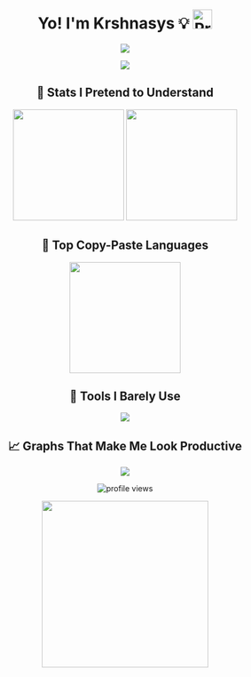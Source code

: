 <h1 align="center">
  Yo! I'm Krshnasys 💡
  <img src="https://media.giphy.com/media/3o7aCVpWzV3p2PMp5C/giphy.gif" width="35" alt="Professional Animation"/>
</h1>

<p align="center">
  <a href="https://github.com/Krshnasys"><img src="https://readme-typing-svg.herokuapp.com?font=Fira+Code&size=22&pause=1000&color=00FFCC&center=true&vCenter=true&width=700&lines=Not+a+developer%2C+just+a+Copy+Paster;Ctrl%2BC+Ctrl%2BV+Specialist;StackOverflow+Ninja;99%25+confidence%2C+1%25+code;Runs+on+vibes+and+bugs;Debugger%3F+I+just+restart;Commit+and+pray;I+break+things+professionally;Artificial+Intelligence%3F+I+prefer+Natural+Stupidity;System.out.println('Working');Semicolon+%3D+Silent+Killer;404+Skill+Not+Found;if+(code)+%7B+break+%7D;Import+this%3A+chaos;Keyboard+smashes+%3E+Syntax;Undefined+is+my+best+friend;Coffee+driven+dev;Still+learning+Git...+everyday;Echo+Hello+World+%3E+Coding;IDK+what+I'm+doing%2C+but+it+works;Bugs+are+features%2C+right%3F;Readme+Driven+Development;Google%3A+My+co-coder;CD+to+nowhere;Touch+grass.sh;YOLO-driven+deployment;Deploying+in+3%2C+2%2C+panic" /></a>
</p>

<p align="center">
  <a href="https://t.me/NxMirror"><img src="https://img.shields.io/badge/Telegram-19.3k%20followers-2CA5E0?style=for-the-badge&logo=telegram&logoColor=white" /></a>
</p>

<h2 align="center">🧠 Stats I Pretend to Understand</h2>
<p align="center">
  <img src="https://github-readme-stats.vercel.app/api?username=Krshnasys&show_icons=true&theme=tokyonight&count_private=true" height="200" />
  <img src="https://github-readme-streak-stats.herokuapp.com/?user=Krshnasys&theme=tokyonight" height="200" />
</p>

<h2 align="center">🧾 Top Copy-Paste Languages</h2>
<p align="center">
  <img src="https://github-readme-stats.vercel.app/api/top-langs/?username=Krshnasys&layout=compact&theme=tokyonight" height="200" />
</p>

<h2 align="center">🧃 Tools I Barely Use</h2>
<p align="center">
  <img src="https://skillicons.dev/icons?i=python,flask,html,css,js,postgres,sqlite,git,linux,vscode,bash,heroku" />
</p>

<h2 align="center">📈 Graphs That Make Me Look Productive</h2>
<p align="center">
  <img src="https://github-readme-activity-graph.vercel.app/graph?username=Krshnasys&theme=tokyo-night&area=true" />
</p>

<p align="center">
  <img src="https://komarev.com/ghpvc/?username=Krshnasys&style=flat-square&color=blue" alt="profile views" />
</p>

<p align="center">
  <img src="https://github.com/Krshnasys/Nxmirror-GIF/blob/main/Nxmirror.gif?raw=true" width="300" />
</p>
